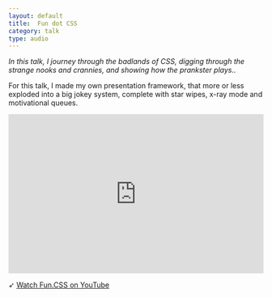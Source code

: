 ```yaml
---
layout: default
title:  Fun dot CSS
category: talk
type: audio
---
```


*In this talk, I journey through the badlands of CSS, digging through the strange nooks and crannies, and showing how the prankster plays..*

For this talk, I made my own presentation framework, that more or less exploded into a big jokey system, complete with star wipes, x-ray mode and motivational queues.

<iframe width="100%" height="315" src="https://www.youtube.com/embed/5HP6k43T0yM" frameborder="0" allowfullscreen></iframe>

➶ [Watch Fun.CSS on YouTube](https://www.youtube.com/watch?v=5HP6k43T0yM)